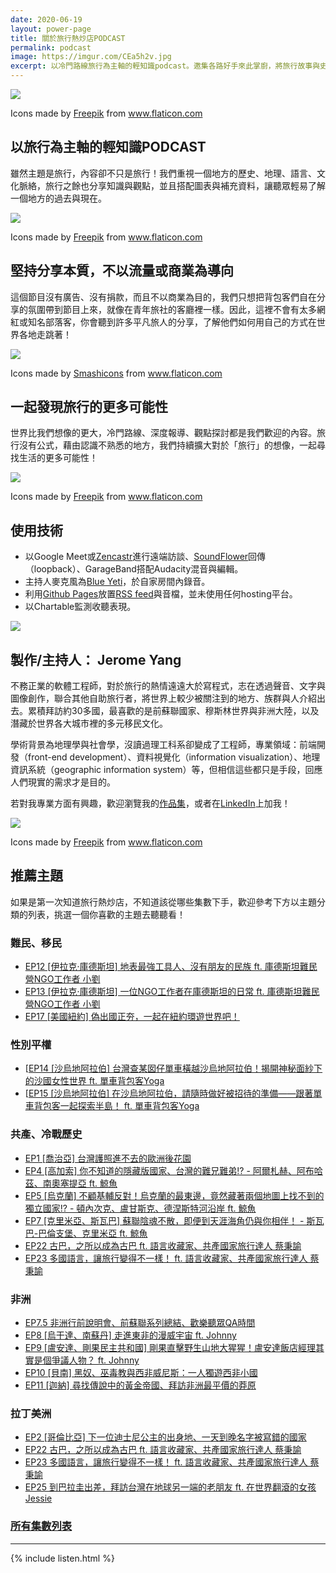 ```yaml
---
date: 2020-06-19
layout: power-page
title: 關於旅行熱炒店PODCAST
permalink: podcast
image: https://imgur.com/CEa5h2v.jpg
excerpt: 以冷門路線旅行為主軸的輕知識podcast。邀集各路好手來此掌廚，將旅行故事與史地人文作為食材，30分鐘的大火快炒，與您一同細細品嘗來自世界各角落的獨特風味！
---
```


![](https://www.flaticon.com/svg/static/icons/svg/854/854878.svg)
<div class="attribution">Icons made by <a href="https://www.flaticon.com/authors/freepik" title="Freepik">Freepik</a> from <a href="https://www.flaticon.com/" title="Flaticon">www.flaticon.com</a></div>

## 以旅行為主軸的輕知識PODCAST

雖然主題是旅行，內容卻不只是旅行！我們重視一個地方的歷史、地理、語言、文化脈絡，旅行之餘也分享知識與觀點，並且搭配圖表與補充資料，讓聽眾輕易了解一個地方的過去與現在。

![](https://www.flaticon.com/svg/static/icons/svg/2937/2937833.svg)
<div class="attribution">Icons made by <a href="https://www.flaticon.com/authors/freepik" title="Freepik">Freepik</a> from <a href="https://www.flaticon.com/" title="Flaticon">www.flaticon.com</a></div>

## 堅持分享本質，不以流量或商業為導向

這個節目沒有廣告、沒有捐款，而且不以商業為目的，我們只想把背包客們自在分享的氛圍帶到節目上來，就像在青年旅社的客廳裡一樣。因此，這裡不會有太多網紅或知名部落客，你會聽到許多平凡旅人的分享，了解他們如何用自己的方式在世界各地走跳著！

![](https://www.flaticon.com/svg/static/icons/svg/1974/1974119.svg)
<div class="attribution">Icons made by <a href="https://www.flaticon.com/authors/smashicons" title="Smashicons">Smashicons</a> from <a href="https://www.flaticon.com/" title="Flaticon">www.flaticon.com</a></div>

## 一起發現旅行的更多可能性

世界比我們想像的更大，冷門路線、深度報導、觀點探討都是我們歡迎的內容。旅行沒有公式，藉由認識不熟悉的地方，我們持續擴大對於「旅行」的想像，一起尋找生活的更多可能性！

![](https://www.flaticon.com/svg/static/icons/svg/2946/2946176.svg)
<div class="attribution">Icons made by <a href="https://www.flaticon.com/authors/freepik" title="Freepik">Freepik</a> from <a href="https://www.flaticon.com/" title="Flaticon">www.flaticon.com</a></div>

## 使用技術

* 以Google Meet或[Zencastr](https://zencastr.com/)進行遠端訪談、[SoundFlower](https://github.com/mattingalls/Soundflower)回傳（loopback）、GarageBand搭配Audacity混音與編輯。
* 主持人麥克風為[Blue Yeti](https://www.bluemic.com/en-us/products/yeti/)，於自家房間內錄音。
* 利用[Github Pages](https://pages.github.com/)放置[RSS feed](https://ltsoj.com/podcast.xml)與音檔，並未使用任何hosting平台。
* 以Chartable監測收聽表現。

![](https://imgur.com/n8xiL46.jpg)

## 製作/主持人： Jerome Yang

不務正業的軟體工程師，對於旅行的熱情遠遠大於寫程式，志在透過聲音、文字與圖像創作，聯合其他自助旅行者，將世界上較少被關注到的地方、族群與人介紹出去。累積拜訪約30多國，最喜歡的是前蘇聯國家、穆斯林世界與非洲大陸，以及潛藏於世界各大城市裡的多元移民文化。

學術背景為地理學與社會學，沒讀過理工科系卻變成了工程師，專業領域：前端開發（front-end development）、資料視覺化（information visualization）、地理資訊系統（geographic information system）等，但相信這些都只是手段，回應人們現實的需求才是目的。

若對我專業方面有興趣，歡迎瀏覽我的[作品集](https://jeromeyang.com/)，或者在[LinkedIn](https://www.linkedin.com/in/jeromecyang/?locale=zh_TW)上加我！

![](https://www.flaticon.com/svg/static/icons/svg/3556/3556937.svg)
<div class="attribution">Icons made by <a href="https://www.flaticon.com/authors/freepik" title="Freepik">Freepik</a> from <a href="https://www.flaticon.com/" title="Flaticon">www.flaticon.com</a></div>

## 推薦主題

如果是第一次知道旅行熱炒店，不知道該從哪些集數下手，歡迎參考下方以主題分類的列表，挑選一個你喜歡的主題去聽聽看！

### 難民、移民

* [EP12 [伊拉克·庫德斯坦] 地表最強工具人、沒有朋友的民族 ft. 庫德斯坦難民營NGO工作者 小劉](/podcast-ep012)
* [EP13 [伊拉克·庫德斯坦] 一位NGO工作者在庫德斯坦的日常 ft. 庫德斯坦難民營NGO工作者 小劉](/podcast-ep013)
* [EP17 [美國紐約] 偽出國正夯，一起在紐約環遊世界吧！](/podcast-ep017)

### 性別平權

* [[EP14 [沙烏地阿拉伯] 台灣查某囡仔單車橫越沙烏地阿拉伯！揭開神秘面紗下的沙國女性世界 ft. 單車背包客Yoga](/podcast-ep014)
* [[EP15 [沙烏地阿拉伯] 在沙烏地阿拉伯，請隨時做好被招待的準備——跟著單車背包客一起探索半島！ ft. 單車背包客Yoga](/podcast-ep015)

### 共產、冷戰歷史

* [EP1 [喬治亞] 台灣護照進不去的歐洲後花園](/podcast-ep001)
* [EP4 [高加索] 你不知道的隱藏版國家、台灣的難兄難弟!? - 阿爾札赫、阿布哈茲、南奧塞提亞 ft. 鯨魚](/podcast-ep004)
* [EP5 [烏克蘭] 不顧基輔反對！烏克蘭的最東邊，竟然藏著兩個地圖上找不到的獨立國家!? - 頓內次克、盧甘斯克、德涅斯特河沿岸 ft. 鯨魚](/podcast-ep005)
* [EP7 [克里米亞、斯瓦巴] 蘇聯陰魂不散，即便到天涯海角仍與你相伴！ - 斯瓦巴-巴倫支堡、克里米亞 ft. 鯨魚](/podcast-ep007)
* [EP22 古巴，之所以成為古巴 ft. 語言收藏家、共產國家旅行達人 蔡秉諭](/podcast-ep022)
* [EP23 多國語言，讓旅行變得不一樣！ ft. 語言收藏家、共產國家旅行達人 蔡秉諭](/podcast-ep023)

### 非洲

* [EP7.5 非洲行前說明會、前蘇聯系列總結、歡樂聽眾QA時間](/podcast-ep0075)
* [EP8 [烏干達、南蘇丹] 走進東非的漫威宇宙 ft. Johnny](/podcast-ep008)
* [EP9 [盧安達、剛果民主共和國] 剛果直擊野生山地大猩猩！盧安達飯店經理其實是個爭議人物？ ft. Johnny](/podcast-ep009)
* [EP10 [貝南] 黑奴、巫毒教與西非威尼斯：一人獨遊西非小國](/podcast-ep010)
* [EP11 [迦納] 尋找傳說中的黃金帝國、拜訪非洲最平價的莽原](/podcast-ep011)

### 拉丁美洲

* [EP2 [哥倫比亞] 下一位迪士尼公主的出身地、一天到晚名字被寫錯的國家](/podcast-ep002)
* [EP22 古巴，之所以成為古巴 ft. 語言收藏家、共產國家旅行達人 蔡秉諭](/podcast-ep022)
* [EP23 多國語言，讓旅行變得不一樣！ ft. 語言收藏家、共產國家旅行達人 蔡秉諭](/podcast-ep023)
* [EP25 到巴拉圭出差，拜訪台灣在地球另一端的老朋友 ft. 在世界翻滾的女孩 Jessie](/podcast-ep025)

### [所有集數列表](/episodes)

<hr>

{% include listen.html %}
